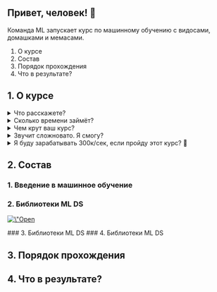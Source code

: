 ## Привет, человек! 🤖

Команда ML запускает курс по машинному обучению с видосами, домашками и
мемаcами.

1. О курсе
2. Состав
3. Порядок прохождения
4. Что в результате?

## 1. О курсе

<details>
<summary>Что расскажете?</summary>
<p>
В декабре мы запускаем первый модуль курса. В нём расскажем, как настроить
окружение для ML, какие бывают задачи, и как их решать. Подробно опишем базовые
принципы, которые лежат в основе всех алгоритмов: от линейной регрессии до
глубоких нейросетей. Задача этого модуля — хорошо разобраться в линейной
регрессии, чтобы заложить базу для изучения более сложных тем.
</p>
</details>

<details>
<summary>Сколько времени займёт?</summary>
<p>
  
Модуль состоит из четырёх семинаров продолжительностью примерно в полтора-два
часа каждый. Также будет домашка, которую вам нужно будет выполнить, чтобы успешно пройти
курс. Домашка состоит из заранее подготовленных ноутбуков в Google Colab, где вам
нужно будет самостоятельно реализовать часть алгоритмов.

</p>
</details>  

<details>
<summary>Чем крут ваш курс?</summary>
<p>
  
Будем жечь напалмом 🔥. Мы считаем, что хороший специалист в области ML
получается только тогда, когда он знает, как его инструменты работают под капотом.
Поэтому, мы не остановимся на очевидных вещах типа: «настакаем слоёв в Keras и
зальём стандартный датасет». Все основные алгоритмы в нашем курсе мы сначала
реализуем руками на голом Python и numpy, досконально разберёмся, как они
работают, и только потом будем применять высокоуровневые библиотеки.

</p>
</details>  

<details>
<summary>Звучит сложновато. Я смогу?</summary>
<p>
  
Если коротко, то курс рассчитан на обычного разработчика, которому интересно
погрузиться в Data Science и машинное обучение.
Мы ожидаем, что вы знакомы с программированием на любом языке и когда-то
изучали в матан институте. В ходе лекций мы кратко расскажем о программировании
на Python и вспомним необходимый математический аппарат.

</p>
</details>  

<details>
<summary> Я буду зарабатывать 300к/сек, если пройду этот курс? 💸</summary>
<p>
Нет, после первого модуля вы сможете решить только простую задачу линейной
регрессии. Вместе с этим вы получите необходимую базу, чтобы изучать более
сложные темы.
</p>
</details>  

## 2. Состав

### 1. Введение в машинное обучение
### 2. Библиотеки ML DS
<p>
<a href=\"https://colab.research.google.com/github/MikhailSam/ml-course-dec2019/blob/dev/3.%20%D0%9E%D1%81%D0%BD%D0%BE%D0%B2%D0%BD%D1%8B%D0%B5%20%D0%B1%D0%B8%D0%B1%D0%BB%D0%B8%D0%BE%D1%82%D0%B5%D0%BA%D0%B8/Copy_of_HW.ipynb\" target=\"_parent\"><img src=\"https://colab.research.google.com/assets/colab-badge.svg\" alt=\"Open In Colab\"/></a>
</p>
### 3. Библиотеки ML DS
### 4. Библиотеки ML DS

## 3. Порядок прохождения

## 4. Что в результате?





